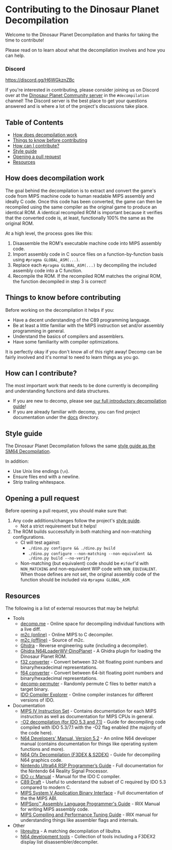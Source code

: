 # Contributing to the Dinosaur Planet Decompilation
Welcome to the Dinosaur Planet Decompilation and thanks for taking the time to contribute!

Please read on to learn about what the decompilation involves and how you can help.


### Discord
https://discord.gg/H6WGkznZBc

If you're interested in contributing, please consider joining us on Discord over at the [Dinosaur Planet Community server](https://discord.gg/H6WGkznZBc) in the `#decompilation` channel! The Discord server is the best place to get your questions answered and is where a lot of the project's discussions take place.


## Table of Contents
- [How does decompilation work](#how-does-decompilation-work)
- [Things to know before contributing](#things-to-know-before-contributing)
- [How can I contribute?](#how-can-i-contribute)
- [Style guide](#style-guide)
- [Opening a pull request](#opening-a-pull-request)
- [Resources](#resources)


## How does decompilation work
The goal behind the decompilation is to extract and convert the game's code from MIPS machine code to human readable MIPS assembly and ideally C code. Once this code has been converted, the game can then be recompiled using the same compiler as the original game to produce an identical ROM. A identical recompiled ROM is important because it verifies that the converted code is, at least, functionally 100% the same as the original ROM.

At a high level, the process goes like this:
1. Disassemble the ROM's executable machine code into MIPS assembly code.
2. Import assembly code in C source files on a function-by-function basis using `#pragma GLOBAL_ASM(...)`.
3. Replace each `#pragma GLOBAL_ASM(...)` by decompiling the included assembly code into a C function.
4. Recompile the ROM. If the recompiled ROM matches the original ROM, the function decompiled in step 3 is correct!


## Things to know before contributing
Before working on the decompilation it helps if you:
- Have a decent understanding of the C89 programming language.
- Be at least a little familiar with the MIPS instruction set and/or assembly programming in general.
- Understand the basics of compilers and assemblers.
- Have some familiarity with compiler optimizations.

It is perfectly okay if you don't know all of this right away! Decomp can be fairly involved and it's normal to need to learn things as you go.


## How can I contribute?
The most important work that needs to be done currently is decompiling and understanding functions and data structures.

- If you are new to decomp, please see [our full introductory decompilation guide](docs/Guide.md)!
- If you are already familiar with decomp, you can find project documentation under the [docs](./docs) directory.


## Style guide
The Dinosaur Planet Decompilation follows the same [style guide as the SM64 Decompilation](https://docs.google.com/document/d/1T_6dUj32QOscrMOMDsr7bY0esohswEAstKCO4gFn6t0).

In addition:
- Use Unix line endings (`\n`).
- Ensure files end with a newline.
- Strip trailing whitespace.


## Opening a pull request
Before opening a pull request, you should make sure that:

1. Any code additions/changes follow the project's [style guide](#style-guide).
    - Not a strict requirement but it helps!
2. The ROM builds successfully in both matching and non-matching configurations.
    - CI will test against:
        - `./dino.py configure && ./dino.py build`
        - `./dino.py configure --non-matching --non-equivalent && ./dino.py build --no-verify`
    - Non-matching (but equivalent) code should be `#ifdef`'d with `NON_MATCHING` and non-equivalent WIP code with `NON_EQUIVALENT`. When those defines are not set, the original assembly code of the function should be included via `#pragma GLOBAL_ASM`.


## Resources
The following is a list of external resources that may be helpful:
- Tools
    - [decomp.me](https://decomp.me/) - Online space for decompiling individual functions with a live diff.
    - [m2c (online)](https://simonsoftware.se/other/m2c.html) - Online MIPS to C decompiler.
    - [m2c (offline)](https://github.com/matt-kempster/m2c) - Source of m2c.
    - [Ghidra](https://ghidra-sre.org/) - Reverse engineering suite (including a decompiler).
    - [Ghidra N64LoaderWV-DinoPlanet](https://github.com/HugoPeters/N64LoaderWV-DinoPlanet) - A Ghidra plugin for loading the Dinosaur Planet ROM.
    - [f32 converter](https://www.h-schmidt.net/FloatConverter/IEEE754.html) - Convert between 32-bit floating point numbers and binary/hexadecimal representations.
    - [f64 converter](https://babbage.cs.qc.cuny.edu/IEEE-754.old/64bit.html) - Convert between 64-bit floating point numbers and binary/hexadecimal representations.
    - [decomp-permuter](https://github.com/simonlindholm/decomp-permuter) - Randomly permute C files to better match a target binary.
    - [IDO Compiler Explorer](https://compiler.queueram.com/) - Online compiler instances for different versions of IDO.
- Documentation
    - [MIPS IV Instruction Set](http://math-atlas.sourceforge.net/devel/assembly/mips-iv.pdf) - Contains documentation for each MIPS instruction as well as documentation for MIPS CPUs in general.
    - [-O2 decompilation (for IDO 5.3 and 7.1)](https://hackmd.io/vPmcgdaFSlq4R2mfkq4bJg) - Guide for decompiling code compiled with IDO 5.3/7.1 with the -O2 flag enabled (the majority of the code here).
    - [N64 Developers' Manual, Version 5.2](https://jrra.zone/n64/doc/) - An online N64 developer manual (contains documentation for things like operating system functions and more).
    - [N64 Gfx Decompilation (F3DEX & S2DEX)](https://hackmd.io/m3E7g2YaSxiwUv9QKBLYyA) - Guide for decompiling N64 graphics code.
    - [Nintendo Ultra64 RSP Programmer’s Guide](https://ultra64.ca/files/documentation/silicon-graphics/SGI_Nintendo_64_RSP_Programmers_Guide.pdf) - Full documentation for the Nintendo 64 Reality Signal Processor.
    - [IDO `cc` Manual](https://cocky-wescoff-177c47.netlify.app/cc_manual.html) - Manual for the IDO C compiler.
    - [C89 Draft](https://port70.net/~nsz/c/c89/c89-draft.html) - Useful to understand the subset of C required by IDO 5.3 compared to modern C.
    - [MIPS System V Application Binary Interface](https://refspecs.linuxfoundation.org/elf/mipsabi.pdf) - Full documentation of the the MIPS ABI.
    - [MIPSpro™ Assembly Language Programmer's Guide](https://techpubs.jurassic.nl/library/manuals/2000/007-2418-001/pdf/007-2418-001.pdf) - IRIX Manual for writing MIPS assembly code.
    - [MIPS Compiling and Performance Tuning Guide](https://techpubs.jurassic.nl/library/manuals/2000/007-2479-001/pdf/007-2479-001.pdf) - IRIX manual for understanding things like assembler flags and internals.
- Other
    - [libreultra](https://github.com/n64decomp/libreultra/) - A matching decompilation of libultra. 
    - [N64 development tools](https://github.com/glankk/n64) - Collection of tools including a F3DEX2 display list disassembler/decompiler.
